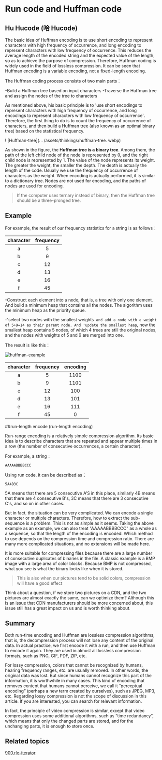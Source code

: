 # Run code and Huffman code

## Hu Hucode (哈 Hucode)

The basic idea of Huffman encoding is to use short encoding to represent characters with high frequency of occurrence, and long encoding to represent characters with low frequency of occurrence. This reduces the average length of the encoded string and the expected value of the length, so as to achieve the purpose of compression.
Therefore, Huffman coding is widely used in the field of lossless compression. It can be seen that Huffman encoding is a variable encoding, not a fixed-length encoding.

The Huffman coding process consists of two main parts：

-Build a Huffman tree based on input characters
-Traverse the Huffman tree and assign the nodes of the tree to characters

As mentioned above, his basic principle is to 'use short encodings to represent characters with high frequency of occurrence, and long encodings to represent characters with low frequency of occurrence`. Therefore, the first thing to do is to count the frequency of occurrence of characters, and then build a Huffman tree (also known as an optimal binary tree) based on the statistical frequency.

! [Huffman-tree](. . /assets/thinkings/huffman-tree. webp)

As shown in the figure, the **Huffman tree is a binary tree**. Among them, the path of the left child node of the node is represented by 0, and the right child node is represented by 1. The value of the node represents its weight. The greater the weight, the smaller the depth. The depth is actually the length of the code. Usually we use the frequency of occurrence of characters as the weight. When encoding is actually performed, it is similar to a dictionary tree. Nodes are not used for encoding, and the paths of nodes are used for encoding.

> If the computer uses ternary instead of binary, then the Huffman tree should be a three-pronged tree.

## Example

For example, the result of our frequency statistics for a string is as follows：

| character | frequency |
| :-------: | :-------: |
| a | 5 |
| b | 9 |
| c | 12 |
| d | 13 |
| e | 16 |
| f | 45 |

-Construct each element into a node, that is, a tree with only one element. And build a minimum heap that contains all the nodes. The algorithm uses the minimum heap as the priority queue.

-'select two nodes with the smallest weights` and add a node with a weight of 5+9=14 as their parent node. And 'update the smallest heap`, now the smallest heap contains 5 nodes, of which 4 trees are still the original nodes, and the nodes with weights of 5 and 9 are merged into one.

The result is like this：

![huffman-example](https://tva1.sinaimg.cn/large/007S8ZIlly1ghluhusda8j30re0hmabe.jpg)

| character | frequency | encoding |
| :-------: | :-------: | :------: |
| a | 5 | 1100 |
| b | 9 | 1101 |
| c | 12 | 100 |
| d | 13 | 101 |
| e | 16 | 111 |
| f | 45 | 0 |

##run-length encode (run-length encoding)

Run-range encoding is a relatively simple compression algorithm. Its basic idea is to describe characters that are repeated and appear multiple times in a row (the number of consecutive occurrences, a certain character).

For example, a string：

```text
AAAAABBBBCCC
```

Using run code, it can be described as：

```text
5A4B3C
```

5A means that there are 5 consecutive A'S in this place, similarly 4B means that there are 4 consecutive B's, 3C means that there are 3 consecutive C's, and so on in other cases.

But in fact, the situation can be very complicated. We can encode a single character or multiple characters. Therefore, how to extract the sub-sequence is a problem. This is not as simple as it seems. Taking the above example as an example, we can also treat "AAAAABBBBCCC" as a whole as a sequence, so that the length of the encoding is encoded. Which method to use depends on the compression time and compression ratio. There are many more complicated situations, and no extensions will be made here.

It is more suitable for compressing files because there are a large number of consecutive duplicates of binaries in the file. A classic example is a BMP image with a large area of color blocks. Because BMP is not compressed, what you see is what the binary looks like when it is stored.

> This is also when our pictures tend to be solid colors, compression will have a good effect

Think about a question, if we store two pictures on a CDN, and the two pictures are almost exactly the same, can we optimize them? Although this is an issue that CDN manufacturers should be more concerned about, this issue still has a great impact on us and is worth thinking about.

## Summary

Both run-time encoding and Huffman are lossless compression algorithms, that is, the decompression process will not lose any content of the original data. In actual practice, we first encode it with a run, and then use Huffman to encode it again. They are used in almost all lossless compression formats, such as PNG, GIF, PDF, ZIP, etc.

For lossy compression, colors that cannot be recognized by humans, hearing frequency ranges, etc. are usually removed. In other words, the original data was lost. But since humans cannot recognize this part of the information, it is worthwhile in many cases. This kind of encoding that removes content that humans cannot perceive, we call it “perceptual encoding” (perhaps a new term created by ourselves), such as JPEG, MP3, etc. Regarding lossy compression is not the scope of discussion in this article. If you are interested, you can search for relevant information.

In fact, the principle of video compression is similar, except that video compression uses some additional algorithms, such as “time redundancy”, which means that only the changed parts are stored, and for the unchanging parts, it is enough to store once.

## Related topics

[900.rle-iterator](../problems/900.rle-iterator.md)